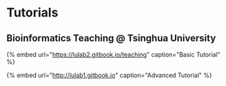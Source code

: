# Tutorials



## Bioinformatics Teaching @ Tsinghua University

{% embed url="https://lulab2.gitbook.io/teaching" caption="Basic Tutorial" %}

{% embed url="http://lulab1.gitbook.io" caption="Advanced Tutorial" %}







